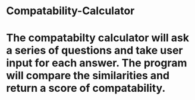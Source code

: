 # Compatability-Calculator
# The compatabilty calculator will ask a series of questions and take user input for each answer. The program will compare the similarities and return a score of compatability.
